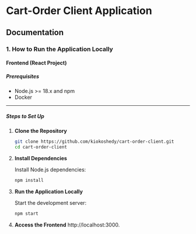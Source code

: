 # **Cart-Order Client Application**

## **Documentation**

### **1. How to Run the Application Locally**

#### **Frontend (React Project)**

##### **Prerequisites**

- Node.js >= 18.x and npm
- Docker

---

##### **Steps to Set Up**

1. **Clone the Repository**

   ```bash
   git clone https://github.com/kiokoshedy/cart-order-client.git
   cd cart-order-client

2. **Install Dependencies**

    Install Node.js dependencies:

    ```bash
    npm install

3. **Run the Application Locally**  

    Start the development server:

    ```bash
    npm start

4. **Access the Frontend**
    http://localhost:3000.